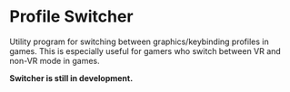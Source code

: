 # Profile Switcher

Utility program for switching between graphics/keybinding profiles in games. This is especially useful for gamers who switch between VR and non-VR mode in games.

**Switcher is still in development.**
